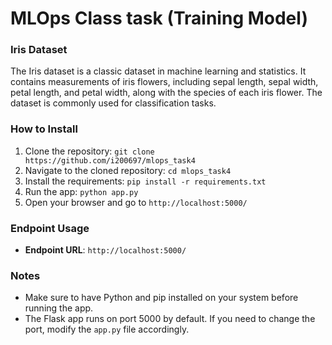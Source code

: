 # MLOps Class task (Training Model)

### Iris Dataset

The Iris dataset is a classic dataset in machine learning and statistics. It contains measurements of iris flowers, including sepal length, sepal width, petal length, and petal width, along with the species of each iris flower. The dataset is commonly used for classification tasks.

### How to Install

1. Clone the repository: `git clone https://github.com/i200697/mlops_task4`
2. Navigate to the cloned repository: `cd mlops_task4`
3. Install the requirements: `pip install -r requirements.txt`
4. Run the app: `python app.py`
5. Open your browser and go to `http://localhost:5000/`

### Endpoint Usage

- **Endpoint URL**: `http://localhost:5000/`

### Notes

- Make sure to have Python and pip installed on your system before running the app.
- The Flask app runs on port 5000 by default. If you need to change the port, modify the `app.py` file accordingly.
